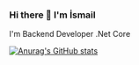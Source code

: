 ### Hi there 👋 I'm İsmail 

I'm Backend Developer 
.Net Core

[![Anurag's GitHub stats](https://github-readme-stats.vercel.app/api?username=ismail)](https://github.com/anuraghazra/github-readme-stats)
